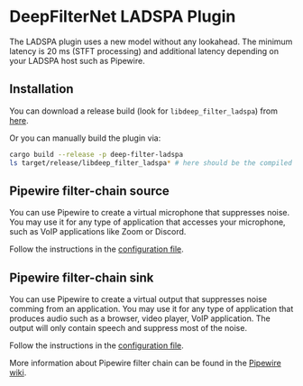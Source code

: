 # DeepFilterNet LADSPA Plugin

The LADSPA plugin uses a new model without any lookahead. The minimum latency is 20 ms (STFT processing) and additional latency depending on your LADSPA host such as Pipewire.

## Installation

You can download a release build (look for `libdeep_filter_ladspa`) from [here](https://github.com/Rikorose/DeepFilterNet/releases).

Or you can manually build the plugin via:

```bash
cargo build --release -p deep-filter-ladspa
ls target/release/libdeep_filter_ladspa* # here should be the compiled plugin
```

## Pipewire filter-chain source

You can use Pipewire to create a virtual microphone that suppresses noise. You may use it for any
type of application that accesses your microphone, such as VoIP applications like Zoom or Discord.

Follow the instructions in the [configuration file](filter-chain-configs/deepfilter-mono-source.conf).

## Pipewire filter-chain sink

You can use Pipewire to create a virtual output that suppresses noise comming from an application.
You may use it for any type of application that produces audio such as a browser, video player, VoIP
application. The output will only contain speech and suppress most of the noise.

Follow the instructions in the [configuration file](filter-chain-configs/deepfilter-stereo-sink.conf).

More information about Pipewire filter chain can be found in the [Pipewire wiki](https://gitlab.freedesktop.org/pipewire/pipewire/-/wikis/Filter-Chain).
